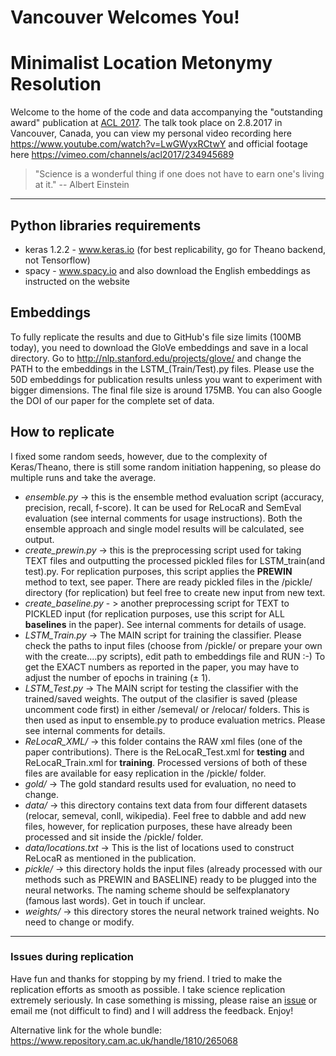 # Vancouver Welcomes You! 
# Minimalist Location Metonymy Resolution

Welcome to the home of the code and data accompanying the "outstanding award" publication at [ACL 2017](http://www.aclweb.org/anthology/P17-1115). The talk took place on 2.8.2017 in Vancouver, Canada, you can view my personal video recording here https://www.youtube.com/watch?v=LwGWyxRCtwY and official footage here https://vimeo.com/channels/acl2017/234945689

> "Science is a wonderful thing if one does not have to earn one's living at it." -- Albert Einstein

---
## Python libraries requirements
* keras 1.2.2 - www.keras.io (for best replicability, go for Theano backend, not Tensorflow)
* spacy - www.spacy.io and also download the English embeddings as instructed on the website

## Embeddings
To fully replicate the results and due to GitHub's file size limits (100MB today), you need to download the GloVe embeddings and save in a local directory. Go to http://nlp.stanford.edu/projects/glove/ and change the PATH to the embeddings in the LSTM\_(Train/Test).py files. Please use the 50D embeddings for publication results unless you want to experiment with bigger dimensions. The final file size is around 175MB. You can also Google the DOI of our paper for the complete set of data.

## How to replicate
I fixed some random seeds, however, due to the complexity of Keras/Theano, there is still some random initiation happening, so please do multiple runs and take the average.
* _ensemble.py_ -> this is the ensemble method evaluation script (accuracy, precision, recall, f-score). It can be used for ReLocaR and SemEval evaluation (see internal comments for usage instructions). Both the ensemble approach and single model results will be calculated, see output.
* _create_prewin.py_ -> this is the preprocessing script used for taking TEXT files and outputting the processed pickled files for LSTM_train(and test).py. For replication purposes, this script applies the __PREWIN__ method to text, see paper. There are ready pickled files in the /pickle/ directory (for replication) but feel free to create new input from new text.
* _create_baseline.py_ - > another preprocessing script for TEXT to PICKLED input (for replication purposes, use this script for ALL __baselines__ in the paper). See internal comments for details of usage.
* _LSTM_Train.py_ -> The MAIN script for training the classifier. Please check the paths to input files (choose from /pickle/ or prepare your own with the create....py scripts), edit path to embeddings file and RUN :-) To get the EXACT numbers as reported in the paper, you may have to adjust the number of epochs in training (± 1).
* _LSTM_Test.py_ -> The MAIN script for testing the classifier with the trained/saved weights. The output of the clasifier is saved (please uncomment code first) in either /semeval/ or /relocar/ folders. This is then used as input to ensemble.py to produce evaluation metrics. Please see internal comments for details.
* _ReLocaR_XML/_ -> this folder contains the RAW xml files (one of the paper contributions). There is the ReLocaR_Test.xml for __testing__ and ReLocaR_Train.xml for __training__. Processed versions of both of these files are available for easy replication in the /pickle/ folder.
* _gold/_ -> The gold standard results used for evaluation, no need to change.
* _data/_ -> this directory contains text data from four different datasets (relocar, semeval, conll, wikipedia). Feel free to dabble and add new files, however, for replication purposes, these have already been processed and sit inside the /pickle/ folder.
* _data/locations.txt_ -> This is the list of locations used to construct ReLocaR as mentioned in the publication.
* _pickle/_ -> this directory holds the input files (already processed with our methods such as PREWIN and BASELINE) ready to be plugged into the neural networks. The naming scheme should be selfexplanatory (famous last words). Get in touch if unclear.
* _weights/_ -> this directory stores the neural network trained weights. No need to change or modify.

---
### Issues during replication
Have fun and thanks for stopping by my friend. I tried to make the replication efforts as smooth as possible. I take science replication extremely seriously. In case something is missing, please raise an [issue](https://github.com/milangritta/Minimalist-Location-Metonymy-Resolution/issues) or email me (not difficult to find) and I will address the feedback. Enjoy!

Alternative link for the whole bundle: https://www.repository.cam.ac.uk/handle/1810/265068

